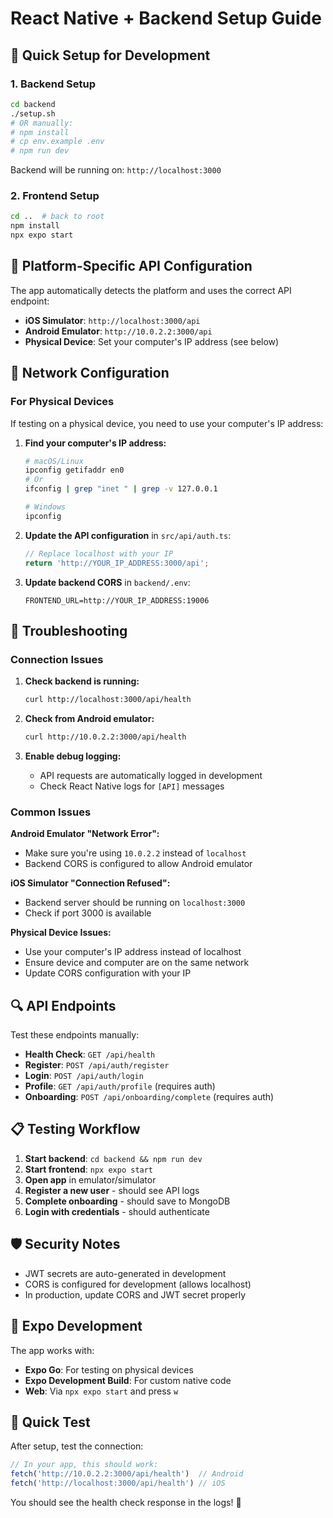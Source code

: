# React Native + Backend Setup Guide

## 🚀 Quick Setup for Development

### 1. Backend Setup

```bash
cd backend
./setup.sh
# OR manually:
# npm install
# cp env.example .env
# npm run dev
```

Backend will be running on: `http://localhost:3000`

### 2. Frontend Setup

```bash
cd ..  # back to root
npm install
npx expo start
```

## 📱 Platform-Specific API Configuration

The app automatically detects the platform and uses the correct API endpoint:

- **iOS Simulator**: `http://localhost:3000/api`
- **Android Emulator**: `http://10.0.2.2:3000/api` 
- **Physical Device**: Set your computer's IP address (see below)

## 🔧 Network Configuration

### For Physical Devices

If testing on a physical device, you need to use your computer's IP address:

1. **Find your computer's IP address:**
   ```bash
   # macOS/Linux
   ipconfig getifaddr en0
   # Or
   ifconfig | grep "inet " | grep -v 127.0.0.1
   
   # Windows
   ipconfig
   ```

2. **Update the API configuration** in `src/api/auth.ts`:
   ```typescript
   // Replace localhost with your IP
   return 'http://YOUR_IP_ADDRESS:3000/api';
   ```

3. **Update backend CORS** in `backend/.env`:
   ```env
   FRONTEND_URL=http://YOUR_IP_ADDRESS:19006
   ```

## 🐛 Troubleshooting

### Connection Issues

1. **Check backend is running:**
   ```bash
   curl http://localhost:3000/api/health
   ```

2. **Check from Android emulator:**
   ```bash
   curl http://10.0.2.2:3000/api/health
   ```

3. **Enable debug logging:**
   - API requests are automatically logged in development
   - Check React Native logs for `[API]` messages

### Common Issues

**Android Emulator "Network Error":**
- Make sure you're using `10.0.2.2` instead of `localhost`
- Backend CORS is configured to allow Android emulator

**iOS Simulator "Connection Refused":**
- Backend server should be running on `localhost:3000`
- Check if port 3000 is available

**Physical Device Issues:**
- Use your computer's IP address instead of localhost
- Ensure device and computer are on the same network
- Update CORS configuration with your IP

## 🔍 API Endpoints

Test these endpoints manually:

- **Health Check**: `GET /api/health`
- **Register**: `POST /api/auth/register`
- **Login**: `POST /api/auth/login`
- **Profile**: `GET /api/auth/profile` (requires auth)
- **Onboarding**: `POST /api/onboarding/complete` (requires auth)

## 📋 Testing Workflow

1. **Start backend**: `cd backend && npm run dev`
2. **Start frontend**: `npx expo start`
3. **Open app** in emulator/simulator
4. **Register a new user** - should see API logs
5. **Complete onboarding** - should save to MongoDB
6. **Login with credentials** - should authenticate

## 🛡️ Security Notes

- JWT secrets are auto-generated in development
- CORS is configured for development (allows localhost)
- In production, update CORS and JWT secret properly

## 📱 Expo Development

The app works with:
- **Expo Go**: For testing on physical devices
- **Expo Development Build**: For custom native code
- **Web**: Via `npx expo start` and press `w`

## 🎯 Quick Test

After setup, test the connection:

```javascript
// In your app, this should work:
fetch('http://10.0.2.2:3000/api/health')  // Android
fetch('http://localhost:3000/api/health') // iOS
```

You should see the health check response in the logs! 🎉
